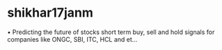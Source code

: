 # shikhar17janm
• Predicting the future of stocks short term buy, sell and hold signals for companies like ONGC, SBI, ITC, HCL and et…
